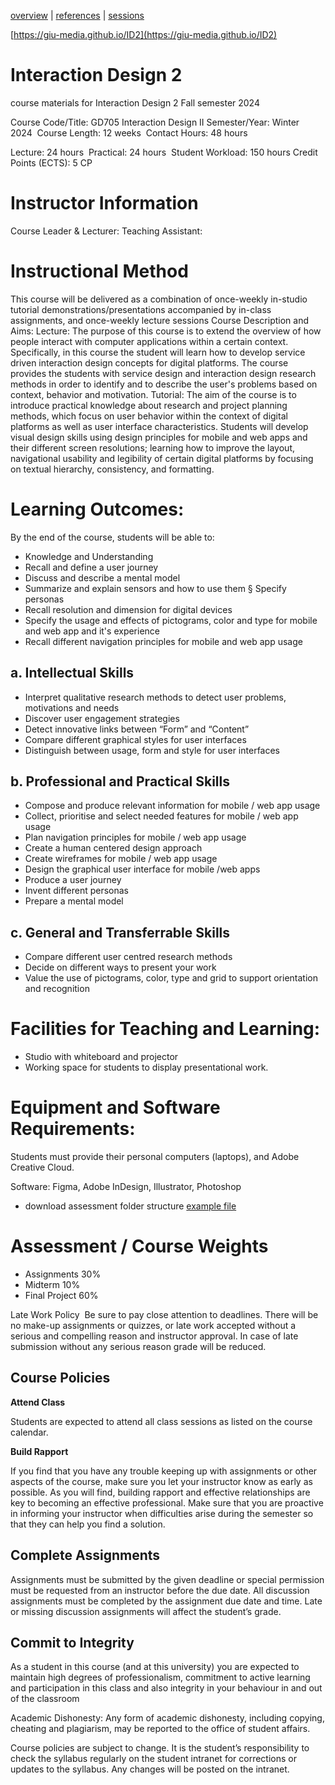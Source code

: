 [overview](README.md) | [references](references.md) | [sessions](sessions.md)

[https://giu-media.github.io/ID2](https://giu-media.github.io/ID2)

# Interaction Design 2
course materials for Interaction Design 2 
Fall semester 2024


Course Code/Title: GD705 Interaction Design II 
Semester/Year: Winter 2024 
Course Length: 12 weeks 
Contact Hours: 48 hours

Lecture: 24 hours 
Practical: 24 hours 
Student Workload: 150 hours 
Credit Points (ECTS): 5 CP

# Instructor Information
Course Leader & Lecturer: 
Teaching Assistant: 

# Instructional Method
This course will be delivered as a combination of once-weekly in-studio tutorial demonstrations/presentations accompanied by in-class assignments, and once-weekly lecture sessions
Course Description and Aims:
Lecture: 
The purpose of this course is to extend the overview of how people interact with computer applications within a certain context. Specifically, in this course the student will learn how to develop service driven interaction design concepts for digital platforms. The course provides the students with service design and interaction design research methods in order to identify and to describe the user's problems based on context, behavior and motivation.
Tutorial: The aim of the course is to introduce practical knowledge about research and project planning methods, which focus on user behavior within the context of digital platforms as well as user interface characteristics. Students will develop visual design skills using design principles for mobile and web apps and their different screen resolutions; learning how to improve the layout, navigational usability and legibility of certain digital platforms by focusing on textual hierarchy, consistency, and formatting.

# Learning Outcomes:
By the end of the course, students will be able to:
* Knowledge and Understanding
* Recall and define a user journey
* Discuss and describe a mental model
* Summarize and explain sensors and how to use them § Specify personas
* Recall resolution and dimension for digital devices
* Specify the usage and effects of pictograms, color and type for mobile and web app and it's experience 
* Recall different navigation principles for mobile and web app usage 

## a. Intellectual Skills
* Interpret qualitative research methods to detect user problems, motivations and needs 
* Discover user engagement strategies
* Detect innovative links between “Form” and “Content”
* Compare different graphical styles for user interfaces
* Distinguish between usage, form and style for user interfaces 

## b. Professional and Practical Skills
* Compose and produce relevant information for mobile / web app usage
* Collect, prioritise and select needed features for mobile / web app usage
* Plan navigation principles for mobile / web app usage
* Create a human centered design approach
* Create wireframes for mobile / web app usage
* Design the graphical user interface for mobile /web apps
* Produce a user journey
* Invent different personas
* Prepare a mental model 

## c. General and Transferrable Skills
* Compare different user centred research methods
* Decide on different ways to present your work
* Value the use of pictograms, color, type and grid to support orientation and recognition 

# Facilities for Teaching and Learning: 
* Studio with whiteboard and projector
* Working space for students to display presentational work.

# Equipment and Software Requirements:  
Students must provide their personal computers (laptops), and Adobe Creative Cloud. 

Software: Figma, Adobe InDesign, Illustrator, Photoshop 


* download assessment folder structure [example file](Interaction%20II%20Final%20Submission%20Folder.zip)
  
# Assessment / Course Weights  
* Assignments 30% 
* Midterm 10% 
* Final Project 60% 

 Late Work Policy  Be sure to pay close attention to deadlines. There will be no make-up assignments or quizzes, or late work accepted without a serious and compelling reason and instructor approval. In case of late submission without any serious reason grade will be reduced.  

## Course Policies
**Attend Class**

Students are expected to attend all class sessions as listed on the course calendar.  

**Build Rapport**

If you find that you have any trouble keeping up with assignments or other aspects of the course, make sure you let your instructor know as early as possible. As you will find, building rapport and effective relationships are key to becoming an effective professional. Make sure that you are proactive in informing your instructor when difficulties arise during the semester so that they can help you find a solution.

## Complete Assignments
Assignments must be submitted by the given deadline or special permission must be requested from an instructor before the due date. All discussion assignments must be completed by the assignment due date and time. Late or missing discussion assignments will affect the student’s grade.

## Commit to Integrity
As a student in this course (and at this university) you are expected to maintain high degrees of professionalism, commitment to active learning and participation in this class and also integrity in your behaviour in and out of the classroom

Academic Dishonesty: Any form of academic dishonesty, including copying, cheating and plagiarism, may be reported to the office of student affairs.

Course policies are subject to change. It is the student’s responsibility to check the syllabus regularly on the student intranet for corrections or updates to the syllabus. Any changes will be posted on the intranet.

